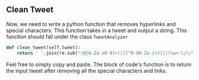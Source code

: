 <!--title="Clean Tweet"-->

## Clean Tweet

Now, we need to write a python function that removes hyperlinks and special characters. This function takes in a tweet and output a string. This function should fall under the class `TweetAnalyzer`

```python
def clean_tweet(self,tweet):
    return ' '.join(re.sub("(@[A-Za-z0-9]+)|([^0-9A-Za-z\t])|(\w+:\/\/\S+)", " ", tweet).split())
```

Feel free to simply copy and paste. The block of code's function is to return the input tweet after removing all the special characters and links.

